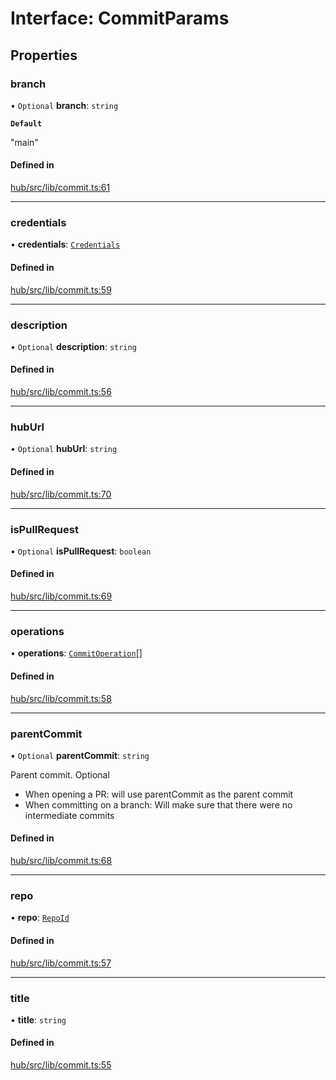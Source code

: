 # Interface: CommitParams

## Properties

### branch

• `Optional` **branch**: `string`

**`Default`**

"main"

#### Defined in

[hub/src/lib/commit.ts:61](https://github.com/huggingface/huggingface.js/blob/main/packages/hub/src/lib/commit.ts#L61)

___

### credentials

• **credentials**: [`Credentials`](Credentials)

#### Defined in

[hub/src/lib/commit.ts:59](https://github.com/huggingface/huggingface.js/blob/main/packages/hub/src/lib/commit.ts#L59)

___

### description

• `Optional` **description**: `string`

#### Defined in

[hub/src/lib/commit.ts:56](https://github.com/huggingface/huggingface.js/blob/main/packages/hub/src/lib/commit.ts#L56)

___

### hubUrl

• `Optional` **hubUrl**: `string`

#### Defined in

[hub/src/lib/commit.ts:70](https://github.com/huggingface/huggingface.js/blob/main/packages/hub/src/lib/commit.ts#L70)

___

### isPullRequest

• `Optional` **isPullRequest**: `boolean`

#### Defined in

[hub/src/lib/commit.ts:69](https://github.com/huggingface/huggingface.js/blob/main/packages/hub/src/lib/commit.ts#L69)

___

### operations

• **operations**: [`CommitOperation`](../modules#commitoperation)[]

#### Defined in

[hub/src/lib/commit.ts:58](https://github.com/huggingface/huggingface.js/blob/main/packages/hub/src/lib/commit.ts#L58)

___

### parentCommit

• `Optional` **parentCommit**: `string`

Parent commit. Optional

- When opening a PR: will use parentCommit as the parent commit
- When committing on a branch: Will make sure that there were no intermediate commits

#### Defined in

[hub/src/lib/commit.ts:68](https://github.com/huggingface/huggingface.js/blob/main/packages/hub/src/lib/commit.ts#L68)

___

### repo

• **repo**: [`RepoId`](RepoId)

#### Defined in

[hub/src/lib/commit.ts:57](https://github.com/huggingface/huggingface.js/blob/main/packages/hub/src/lib/commit.ts#L57)

___

### title

• **title**: `string`

#### Defined in

[hub/src/lib/commit.ts:55](https://github.com/huggingface/huggingface.js/blob/main/packages/hub/src/lib/commit.ts#L55)
